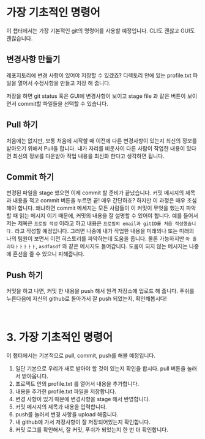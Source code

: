 # 가장 기초적인 명령어

이 챕터에서는 가장 기본적인 git의 명령어를 사용할 예정입니다. CLI도 괜찮고 GUI도 괜찮습니다.

## 변경사항 만들기

레포지토리에 변경 사항이 있어야 저장할 수 있겠죠? 디렉토리 안에 있는 profile.txt 파일을 열어서 수정사항을 만들고 저장 해 줍니다.

저장을 하면 git status 혹은 GUI에 변경사항이 보이고 stage file 과 같은 버튼이 보이면서 commit할 파일들을 선택할 수 있습니다.

## Pull 하기

처음에는 없지만, 보통 처음에 시작할 때 이전에 다른 변경사항이 있는지 최신의 정보를 받아오기 위해서 Pull을 합니다. 내가 자리를 비운사이 다른 사람이 작업한 내용이 있다면 최신의 정보를 다운받아 작업 내용을 최신화 한다고 생각하면 됩니다.

## Commit 하기

변경된 파일을 stage 했으면 이제 commit 할 준비가 끝났습니다.
커밋 메시지의 제목과 내용을 적고 commit 버튼을 누르면 끝! 매우 간단하죠? 하지만 이 과정은 매우 조심해야 합니다.
왜냐하면 commit 메세지는 모든 사람들이 이 커밋이 무엇을 했는지 파악할 때 읽는 메시지 이기 때문에, 커밋의 내용을 잘 설명할 수 있어야 합니다. 예를 들어서 저는 제목은 `프로필 작성` 이라고 하고 내용은 `프로필의 email과 gitID를 처음 작성했습니다.` 라고 작성할 예정입니다. 그러면 나중에 내가 작업한 내용을 미래의나 또는 미래의 나의 팀원이 보면서 이전 히스토리를 파악하는데 도움을 줍니다. 물론 가능하지만 `아 졸리다ㅏㅏㅏㅏㅏ`, `asdfasdf` 와 같은 메시지도 들어갑니다. 도움이 되지 않는 메시지는 나중에 혼선을 줄 수 있으니 피해줍니다.

## Push 하기

커밋을 하고 나면, 커밋 한 내용을 push 해서 원격 저장소에 업로드 해 줍니다. 푸쉬를 누른다음에 자신의 github로 돌아가서 잘 push 되었는지, 확인해봅시다!

<br>

# 3. 가장 기초적인 명령어

이 챕터에서는 기본적으로 pull, commit, push를 해볼 예정입니다.

1. 일단 기본으로 우리가 새로 받아야 할 것이 있는지 확인을 합시다. pull 버튼을 눌러서 받아옵니다.
2. 프로젝트 안의 profile.txt 를 열어서 내용을 추가합니다.
3. 내용을 추가한 profile.txt 파일을 저장합니다.
4. 변경 사항이 있기 때문에 변경사항을 stage 해서 반영합니다.
5. 커밋 메시지의 제목과 내용을 입력합니다.
6. push를 눌러서 변경 사항을 upload 해줍니다.
7. 내 github에 가서 저장사항이 잘 저장되어있는지 확인합니다.
8. 커밋 로그를 확인해서, 잘 커밋, 푸쉬가 되었는지 한 번 더 확인합니다.
